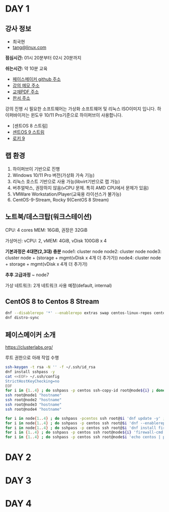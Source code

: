# DAY 1

강사 정보
---
- 최국현
- tang@linux.com

__점심시간:__ 01시 20분부터 02시 20분까지

__쉬는시간:__ 약 10분 교육

- [페이스메이커 github 주소](https://github.com/tangt64/training_memos/tree/main/opensource/pacemaker-101)
- [강의 메모 주소](https://github.com/tangt64/training_memos/blob/main/opensource/pacemaker-101/20230619-memo.md)
- [교재PDF 주소](https://github.com/tangt64/training_memos/blob/main/opensource/pacemaker-101/%EC%98%A4%ED%94%88%EC%86%8C%EC%8A%A4-Pacemaker.pdf)
- [판서 주소](https://wbd.ms/share/v2/aHR0cHM6Ly93aGl0ZWJvYXJkLm1pY3Jvc29mdC5jb20vYXBpL3YxLjAvd2hpdGVib2FyZHMvcmVkZWVtLzk3YzhlNTVhMjBhNTRmNGI4NTU2NWVlYjVmM2M0MDFiX0JCQTcxNzYyLTEyRTAtNDJFMS1CMzI0LTVCMTMxRjQyNEUzRF82M2ExMzZmZS01NTc2LTRkNDMtYTgwMS0yNzA0MDBlYWI4NGQ=)

강의 진행 시 필요한 소프트웨어는 가상화 소프트웨어 및 리눅스 ISO이미지 입니다. 하이퍼바이저는 윈도우 10/11 Pro기준으로 하이퍼브이 사용합니다.

- [센트OS 8 스트림]
- [센트OS 9 스트림](https://www.centos.org/download/)
- [로키 9](https://rockylinux.org/news/rocky-linux-9-0-ga-release/)

## 랩 환경

1. 하이퍼브이 기반으로 진행
2. Windows 10/11 Pro 버전(가상화 가속 기능)
3. 리눅스 호스트 기반으로 사용 가능(libvirt기반으로 랩 가능)
4. 버추얼박스, 권장하지 않음(vCPU 문제. 특히 AMD CPU에서 문제가 있음)
5. VMWare Workstation/Player(교육용 라이선스가 불가능)
6. CentOS-9-Stream, Rocky 9(CentOS 8 Stream)

노트북/데스크탑(워크스테이션)
---
CPU: 4 cores
MEM: 16GiB, 권장은 32GiB

가상머신: vCPU: 2, vMEM: 4GiB, vDisk 100GiB x 4

**기본과정은 4대면(2,3대) 충분**
node1: cluster node
node2: cluster node
node3: cluster node + (storage + mgmt(vDisk x 4개 더 추가가))
node4: cluster node + storage + mgmt(vDisk x 4개 더 추가가)

**추후 고급과정**
~ node7

가상 네트워크: 2개 네트워크 사용 예정(default, internal)

## CentOS 8 to Centos 8 Stream

```bash                                
dnf --disablerepo '*' --enablerepo extras swap centos-linux-repos centos-stream-repos
dnf distro-sync
```

## 페이스메이커 소개

https://clusterlabs.org/


루트 권한으로 아래 작업 수행

```bash
ssh-keygen -t rsa -N '' -f ~/.ssh/id_rsa
dnf install sshpass -y
cat <<EOF> ~/.ssh/config
StrictHostKeyChecking=no
EOF
for i in {1..4} ; do sshpass -p centos ssh-copy-id root@node${i} ; done
ssh root@node1 "hostname"
ssh root@node2 "hostname"
ssh root@node3 "hostname"
ssh root@node4 "hostname"

for i in node{1..4} ; do sshpass -pcentos ssh root@$i 'dnf update -y' ; done
for i in node{1..4} ; do sshpass -p centos ssh root@$i 'dnf --enablerepo=highavailability -y install pacemaker pcs' ; done
for i in node{1..4} ; do sshpass -p centos ssh root@$i 'dnf install firewalld && systemctl enable --now firewalld' ; done
for i in {1..4} ; do sshpass -p centos ssh root@node${i} 'firewall-cmd --add-service=high-availability && firewall-cmd --runtime-to-permanent' ; done
for i in {1..4} ; do sshpass -p centos ssh root@node$i 'echo centos | passwd --stdin hacluster && systemctl enable --now pcsd.service' ; done

```



# DAY 2

# DAY 3

# DAY 4